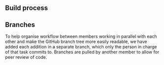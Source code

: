 ## Build process

## Branches

To help organise workflow between members working in parallel with each other and make the GitHub branch tree more easily readable, we have added each addition in a separate branch, which only the person in charge of that task commits to. Branches are pulled by another member to allow for peer review of code.


